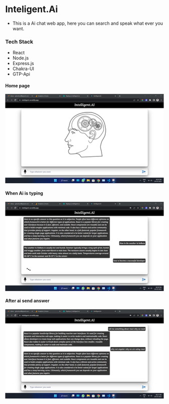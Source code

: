 # Inteligent.Ai
 
 * This is a Ai chat web app, here you can search and speak  what ever you want.

 ### Tech Stack
 * React 
 * Node.js
 * Express.js
 * Chakra-UI
 * GTP-Api
 
 #### Home page 
 <img src="./readmeImages/homepage.png">

 #### When Ai is typing 
<img src="./readmeImages/loading.png">
 
  #### After ai send answer
  <img src="./readmeImages/message.png">

